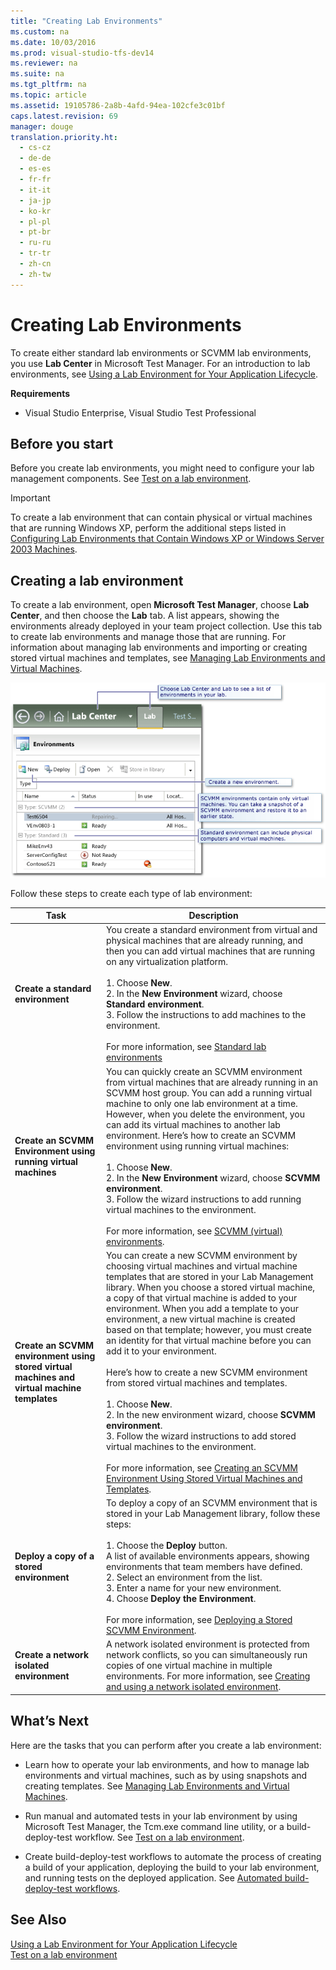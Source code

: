 ```yaml
---
title: "Creating Lab Environments"
ms.custom: na
ms.date: 10/03/2016
ms.prod: visual-studio-tfs-dev14
ms.reviewer: na
ms.suite: na
ms.tgt_pltfrm: na
ms.topic: article
ms.assetid: 19105786-2a8b-4afd-94ea-102cfe3c01bf
caps.latest.revision: 69
manager: douge
translation.priority.ht: 
  - cs-cz
  - de-de
  - es-es
  - fr-fr
  - it-it
  - ja-jp
  - ko-kr
  - pl-pl
  - pt-br
  - ru-ru
  - tr-tr
  - zh-cn
  - zh-tw
---
```

# Creating Lab Environments
To create either standard lab environments or SCVMM lab environments, you use **Lab Center** in Microsoft Test Manager. For an introduction to lab environments, see [Using a Lab Environment for Your Application Lifecycle](../dv_TeamTestALM/Using-a-Lab-Environment-for-Your-Application-Lifecycle.md).  
  
 **Requirements**  
  
-   Visual Studio Enterprise, Visual Studio Test Professional  
  
##  <a name="start"></a> Before you start  
 Before you create lab environments, you might need to configure your lab management components. See [Test on a lab environment](../dv_TeamTestALM/Test-on-a-lab-environment.md).  
  
> [!IMPORTANT]
>  To create a lab environment that can contain physical or virtual machines that are running Windows XP, perform the additional steps listed in [Configuring Lab Environments that Contain Windows XP or Windows Server 2003 Machines](../dv_TeamTestALM/Configuring-Lab-Environments-that-Contain-Windows-XP-or-Windows-Server-2003-Machines.md).  
  
##  <a name="thissection"></a> Creating a lab environment  
 To create a lab environment, open **Microsoft Test Manager**, choose **Lab Center**, and then choose the **Lab** tab. A list appears, showing the environments already deployed in your team project collection. Use this tab to create lab environments and manage those that are running. For information about managing lab environments and importing or creating stored virtual machines and templates, see [Managing Lab Environments and Virtual Machines](../dv_TeamTestALM/Managing-Lab-Environments-and-Virtual-Machines.md).  
  
 ![Environment list under Lab Center, Lab tab.](../dv_TeamTestALM/media/LM_EnvWiz_Start.png "LM_EnvWiz_Start")  
  
 Follow these steps to create each type of lab environment:  
  
|Task|Description|  
|----------|-----------------|  
|**Create a standard environment**|You create a standard environment from virtual and physical machines that are already running, and then you can add virtual machines that are running on any virtualization platform.<br /><br /> 1.  Choose **New**.<br />2.  In the **New Environment** wizard, choose **Standard environment**.<br />3.  Follow the instructions to add machines to the environment.<br /><br /> For more information, see [Standard lab environments](../dv_TeamTestALM/Standard-lab-environments.md)|  
|**Create an SCVMM Environment using running virtual machines**|You can quickly create an SCVMM environment from virtual machines that are already running in an SCVMM host group. You can add a running virtual machine to only one lab environment at a time. However, when you delete the environment, you can add its virtual machines to another lab environment. Here’s how to create an SCVMM environment using running virtual machines:<br /><br /> 1.  Choose **New**.<br />2.  In the **New Environment** wizard, choose **SCVMM environment**.<br />3.  Follow the wizard instructions to add running virtual machines to the environment.<br /><br /> For more information, see [SCVMM (virtual) environments](../dv_TeamTestALM/SCVMM--virtual--environments.md).|  
|**Create an SCVMM environment using stored virtual machines and virtual machine templates**|You can create a new SCVMM environment by choosing virtual machines and virtual machine templates that are stored in your Lab Management library. When you choose a stored virtual machine, a copy of that virtual machine is added to your environment. When you add a template to your environment, a new virtual machine is created based on that template; however, you must create an identity for that virtual machine before you can add it to your environment.<br /><br /> Here’s how to create a new SCVMM environment from stored virtual machines and templates.<br /><br /> 1.  Choose **New**.<br />2.  In the new environment wizard, choose **SCVMM environment**.<br />3.  Follow the wizard instructions to add stored virtual machines to the environment.<br /><br /> For more information, see [Creating an SCVMM Environment Using Stored Virtual Machines and Templates](../dv_TeamTestALM/Creating-an-SCVMM-Environment-Using-Stored-Virtual-Machines-and-Templates.md).|  
|**Deploy a copy of a stored environment**|To deploy a copy of an SCVMM environment that is stored in your Lab Management library, follow these steps:<br /><br /> 1.  Choose the **Deploy** button.<br />     A list of available environments appears, showing environments that team members have defined.<br />2.  Select an environment from the list.<br />3.  Enter a name for your new environment.<br />4.  Choose **Deploy the Environment**.<br /><br /> For more information, see [Deploying a Stored SCVMM Environment](../dv_TeamTestALM/Deploying-a-Stored-SCVMM-Environment.md).|  
|**Create a network isolated environment**|A network isolated environment is protected from network conflicts, so you can simultaneously run copies of one virtual machine in multiple environments. For more information, see [Creating and using a network isolated environment](../dv_TeamTestALM/Creating-and-using-a-network-isolated-environment.md).|  
  
##  <a name="next"></a> What’s Next  
 Here are the tasks that you can perform after you create a lab environment:  
  
-   Learn how to operate your lab environments, and how to manage lab environments and virtual machines, such as by using snapshots and creating templates. See [Managing Lab Environments and Virtual Machines](../dv_TeamTestALM/Managing-Lab-Environments-and-Virtual-Machines.md).  
  
-   Run manual and automated tests in your lab environment by using Microsoft Test Manager, the Tcm.exe command line utility, or a build-deploy-test workflow. See [Test on a lab environment](../dv_TeamTestALM/Test-on-a-lab-environment.md).  
  
-   Create build-deploy-test workflows to automate the process of creating a build of your application, deploying the build to your lab environment, and running tests on the deployed application. See [Automated build-deploy-test workflows](../dv_TeamTestALM/Automated-build-deploy-test-workflows.md).  
  
## See Also  
 [Using a Lab Environment for Your Application Lifecycle](../dv_TeamTestALM/Using-a-Lab-Environment-for-Your-Application-Lifecycle.md)   
 [Test on a lab environment](../dv_TeamTestALM/Test-on-a-lab-environment.md)